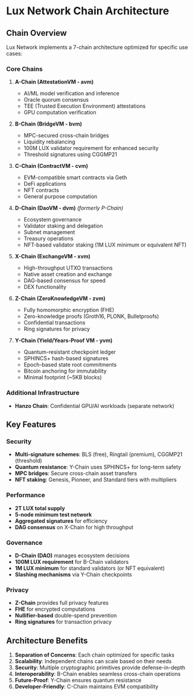 # Lux Network Chain Architecture

## Chain Overview

Lux Network implements a 7-chain architecture optimized for specific use cases:

### Core Chains

1. **A-Chain (AttestationVM - avm)**
   - AI/ML model verification and inference
   - Oracle quorum consensus
   - TEE (Trusted Execution Environment) attestations
   - GPU computation verification

2. **B-Chain (BridgeVM - bvm)**
   - MPC-secured cross-chain bridges
   - Liquidity rebalancing
   - 100M LUX validator requirement for enhanced security
   - Threshold signatures using CGGMP21

3. **C-Chain (ContractVM - cvm)**
   - EVM-compatible smart contracts via Geth
   - DeFi applications
   - NFT contracts
   - General purpose computation

4. **D-Chain (DaoVM - dvm)** *(formerly P-Chain)*
   - Ecosystem governance
   - Validator staking and delegation
   - Subnet management
   - Treasury operations
   - NFT-based validator staking (1M LUX minimum or equivalent NFT)

5. **X-Chain (ExchangeVM - xvm)**
   - High-throughput UTXO transactions
   - Native asset creation and exchange
   - DAG-based consensus for speed
   - DEX functionality

6. **Z-Chain (ZeroKnowledgeVM - zvm)**
   - Fully homomorphic encryption (FHE)
   - Zero-knowledge proofs (Groth16, PLONK, Bulletproofs)
   - Confidential transactions
   - Ring signatures for privacy

7. **Y-Chain (Yield/Years-Proof VM - yvm)**
   - Quantum-resistant checkpoint ledger
   - SPHINCS+ hash-based signatures
   - Epoch-based state root commitments
   - Bitcoin anchoring for immutability
   - Minimal footprint (~5KB blocks)

### Additional Infrastructure

- **Hanzo Chain**: Confidential GPU/AI workloads (separate network)

## Key Features

### Security
- **Multi-signature schemes**: BLS (free), Ringtail (premium), CGGMP21 (threshold)
- **Quantum resistance**: Y-Chain uses SPHINCS+ for long-term safety
- **MPC bridges**: Secure cross-chain asset transfers
- **NFT staking**: Genesis, Pioneer, and Standard tiers with multipliers

### Performance
- **2T LUX total supply**
- **5-node minimum test network**
- **Aggregated signatures** for efficiency
- **DAG consensus** on X-Chain for high throughput

### Governance
- **D-Chain (DAO)** manages ecosystem decisions
- **100M LUX requirement** for B-Chain validators
- **1M LUX minimum** for standard validators (or NFT equivalent)
- **Slashing mechanisms** via Y-Chain checkpoints

### Privacy
- **Z-Chain** provides full privacy features
- **FHE** for encrypted computations
- **Nullifier-based** double-spend prevention
- **Ring signatures** for transaction privacy

## Architecture Benefits

1. **Separation of Concerns**: Each chain optimized for specific tasks
2. **Scalability**: Independent chains can scale based on their needs
3. **Security**: Multiple cryptographic primitives provide defense-in-depth
4. **Interoperability**: B-Chain enables seamless cross-chain operations
5. **Future-Proof**: Y-Chain ensures quantum resistance
6. **Developer-Friendly**: C-Chain maintains EVM compatibility